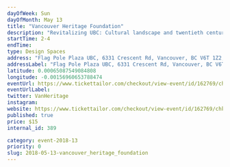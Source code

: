 ```yaml
---
dayOfWeek: Sun
dayOfMonth: May 13
title: "Vancouver Heritage Foundation"
description: "Revitalizing UBC: Cultural landscape and twentieth century design legacies.<br> <br> The University of British Columbia offers a rich design legacy to explore. More than that, the buildings and landscapes reflect key society forces that have historically shaped the place, including a significant collection of Mid-century Modern buildings that introduced fresh ideas on education and design.  As the campus continues to grow and evolve, UBC Campus and Community Planning has sought to understand the campus as a cultural landscape so that each rehabilitation project and new development contributes to this sense of place.<br> <br> Tour leaders Gerry McGeough, UBC University Architect, and Karen Russell, Manager, Development Services, will discuss these forces and themes that have shaped the campus over time, how these are informing current planning, and lessons learned as UBC seeks to apply emergent “values based” heritage conservation practices. We will learn about the history and development of key sites and buildings along the route, their design and the architects that conceived them, and how they fit into the bigger picture of the UBC campus.<br> <br> This walking tour is taking place in conjunction with Vancouver Design Week – Vancouver’s official interdisciplinary design festival."
startTime: 2-4
endTime: 
type: Design Spaces
address: "Flag Pole Plaza UBC, 6331 Crescent Rd, Vancouver, BC V6T 1Z2, Vancouver, BC, Canada"
addressLabel: "Flag Pole Plaza UBC, 6331 Crescent Rd, Vancouver, BC V6T 1Z2"
latitude: 0.00065087549084808
longitude: -0.00156960653788474
eventUrl: https://www.tickettailor.com/checkout/view-event/id/162769/chk/5b66
eventUrlLabel: 
twitter: VanHeritage
instagram: 
website: https://www.tickettailor.com/checkout/view-event/id/162769/chk/5b66
published: true
price: $15
internal_id: 389

category: event-2018-13
priority: 0
slug: 2018-05-13-vancouver_heritage_foundation
---
```

